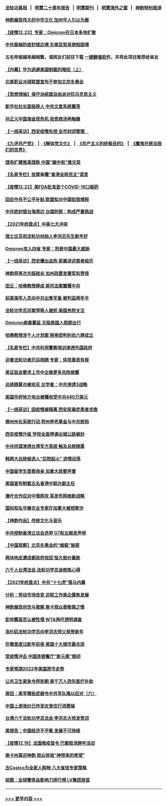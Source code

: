 #### [法轮功真相](https://github.com/gfw-breaker/truth/blob/master/README.md?t=0) &nbsp;&nbsp;|&nbsp;&nbsp; [明慧二十周年报告](https://github.com/gfw-breaker/mh-reports/blob/master/README.md?t=0) &nbsp;&nbsp;|&nbsp;&nbsp;[明慧期刊](https://github.com/gfw-breaker/mh-qikan) &nbsp;&nbsp;|&nbsp;&nbsp; [明慧海外之窗](https://github.com/gfw-breaker/mh-news/blob/master/README.md?t=0) &nbsp;&nbsp;|&nbsp;&nbsp; [神韵特别报道](https://github.com/gfw-breaker/mh-news/blob/master/shenyun.md?t=0)
#### [神韵展现伟大的中华文化 加州华人引以为傲](../pages/nf4514/n13455303.md?t=12232301) 
#### [【疫情12.23】专家：Omicron在日本多地扩散](../pages/nf4514/n13455089.md?t=12232301) 
#### [中共极端防疫封锁边境 东南亚贸易商陷困境](../pages/nf4514/n13454475.md?t=12232301) 
#### 五毛举报越来越频繁，请网友们前往下载 [一键翻墙软件](https://github.com/gfw-breaker/ssr-accounts)，并将此项目推荐给亲友
#### [【内幕】华为逃避美国制裁的暗招（上）](../pages/nf4514/n13454129.md?t=12232301) 
#### [北美职业冰球联盟宣布不参加北京冬奥会](../pages/nf4514/n13453782.md?t=12232301) 
#### [【思想领袖】保守派结盟自由派对抗马克思主义](../pages/nf4514/n13420133.md?t=12232301) 
#### [新华社社长面临换人 中共文宣系统震荡](../pages/nf4514/n13454445.md?t=12232301) 
#### [孙正义中国淘金现危机 投资商汤再触礁](../pages/nf4514/n13454363.md?t=12232301) 
#### [【一线采访】西安疫情失控 全市封闭管理　](../pages/nf4514/n13454035.md?t=12232301) 
#### [《九评共产党》](https://github.com/begood0513/9ping.md/blob/master/README.md) &nbsp;|&nbsp; [《解体党文化》](../../../../jtdwh.md/blob/master/README.md)  &nbsp;|&nbsp; [《共产主义的终极目的》](../../../../gczydzjmd.md/blob/master/README.md) &nbsp;|&nbsp; [《魔鬼在统治我们的世界》](../../../../mgztzwmdsj.md/blob/master/README.md) 
#### [煤电扩建推高煤耗 中国“碳中和”难兑现](../pages/nf4514/n13454305.md?t=12232301) 
#### [【名家专栏】投票率曝“香港全程民主”谎言](../pages/nf4514/n13453213.md?t=12232301) 
#### [【疫情12.22】美FDA批准首个COVID-19口服药](../pages/nf4514/n13452822.md?t=12232301) 
#### [回应中共不公平补贴 欧盟拟对中国铝箔增税](../pages/nf4514/n13453499.md?t=12232301) 
#### [中共欲封锁台海周边 台国防部：构成严重挑战](../pages/nf4514/n13453220.md?t=12232301) 
#### [【2021年终盘点】中美七大冲突](../pages/nf4514/n13449999.md?t=12232301) 
#### [瑞士议员祝法轮功创始人李洪志先生新年好](../pages/nf4514/n13453024.md?t=12232301) 
#### [Omicron攻入四省 专家：将是中国最大威胁](../pages/nf4514/n13453532.md?t=12232301) 
#### [【一线采访】西安爆出血热 家属讲述患者经历](../pages/nf4514/n13452784.md?t=12232301) 
#### [神韵将再次光临硅谷 加州政要发褒奖和贺信](../pages/nf4514/n13452587.md?t=12232301) 
#### [田云：哈佛教授罪成 美司法案震慑中共](../pages/nf4514/n13452166.md?t=12232301) 
#### [前美海军人员向中共出售军备 被判监两年半](../pages/nf4514/n13452498.md?t=12232301) 
#### [法轮功学员邓翠萍等人被抓 美国务院关注](../pages/nf4514/n13451524.md?t=12232301) 
#### [Omicron病毒蔓延 无阻美国人假期出行](../pages/nf4514/n13451671.md?t=12232301) 
#### [哈佛教授涉千人计划案 陪审团判利伯六罪成立](../pages/nf4514/n13451732.md?t=12232301) 
#### [【名家专栏】中共利用警察培训渗透外国政府](../pages/nf4514/n13450770.md?t=12232301) 
#### [迫害法轮功者厄运相随 专家：体现善恶有报](../pages/nf4514/n13450719.md?t=12232301) 
#### [美证监会要求上市中企做更多风险披露](../pages/nf4514/n13451130.md?t=12232301) 
#### [总统随扈也被收买 台学者：中共渗透3战略](../pages/nf4514/n13450876.md?t=12232301) 
#### [美国华府地方电台被曝收受中共440万美元](../pages/nf4514/n13450939.md?t=12232301) 
#### [【一线采访】因疫情被隔离 西安尿毒症患者求救](../pages/nf4514/n13450460.md?t=12232301) 
#### [佛州州长采取行动 将州养老基金与中共脱钩](../pages/nf4514/n13450078.md?t=12232301) 
#### [西安疫情升级 学校全面停课出城公路被封](../pages/nf4514/n13448903.md?t=12232301) 
#### [中共间谍渗透台湾军方高层 触及总统随扈](../pages/nf4514/n13449173.md?t=12232301) 
#### [韩两大总统候选人“后院起火” 选情动荡](../pages/nf4514/n13449654.md?t=12232301) 
#### [中国留学生营救母亲 加拿大政要声援](../pages/nf4514/n13449183.md?t=12232301) 
#### [美国宣布制裁五名香港中联办副主任](../pages/nf4514/n13449451.md?t=12232301) 
#### [澳吁合作应对中俄网攻 英发布网络新战略](../pages/nf4514/n13449599.md?t=12232301) 
#### [国际知名华裔农业专家在加拿大被控欺诈](../pages/nf4514/n13449092.md?t=12232301) 
#### [【神韵作品】传统文化与音乐](../pages/nf4514/n13449050.md?t=12232301) 
#### [中共控制香港立法会选举 G7和五眼发声明](../pages/nf4514/n13448939.md?t=12232301) 
#### [【中国观察】北京冬奥会的“维稳”秘密](../pages/nf4514/n13446285.md?t=12232301) 
#### [两块地皮遭成都政府收回 恒大股价暴跌](../pages/nf4514/n13448642.md?t=12232301) 
#### [六千人台湾法会 法轮功学员谈修炼心得](../pages/nf4514/n13446524.md?t=12232301) 
#### [【2021年终盘点】中共“十七虎”落马内幕](../pages/nf4514/n13447984.md?t=12232301) 
#### [分析：劳动市场改变 远程工作美企蓬勃发展](../pages/nf4514/n13448081.md?t=12232301) 
#### [神韵展现创世与救赎 南卡观众表敬佩之情](../pages/nf4514/n13447940.md?t=12232301) 
#### [彭帅露面否认被性侵 WTA再吁透明调查](../pages/nf4514/n13447326.md?t=12232301) 
#### [洛杉矶法轮功学员向李洪志师父恭贺新年](../pages/nf4514/n13447478.md?t=12232301) 
#### [在哪里度过新年前夜 美国十大城市最合适](../pages/nf4514/n13440536.md?t=12232301) 
#### [受疫情冲击 中国连锁餐厅“新元素”倒闭](../pages/nf4514/n13446936.md?t=12232301) 
#### [专家预测2022年美国房市走势](../pages/nf4514/n13447050.md?t=12232301) 
#### [公共卫生紧急令将到期 美千万人恐失医疗补助](../pages/nf4514/n13446838.md?t=12232301) 
#### [周田：美军哪些武器令中共军队难以应对（六）](../pages/nf4514/n13446995.md?t=12232301) 
#### [中国上游涨价已传至衣食住行消费端](../pages/nf4514/n13446976.md?t=12232301) 
#### [台湾六千法轮功学员法会 李洪志大师发贺词](../pages/nf4514/n13445742.md?t=12232301) 
#### [美报告：中国经济不平衡 发展不可持续](../pages/nf4514/n13433684.md?t=12232301) 
#### [【疫情12.19】法国推疫苗令 巴黎取消跨年活动](../pages/nf4514/n13446348.md?t=12232301) 
#### [南卡州喜迎神韵 观众体验“神带来的希望”](../pages/nf4514/n13446209.md?t=12232301) 
#### [去Costco为全家人购物 八大省钱专家策略](../pages/nf4514/n13442879.md?t=12232301) 
#### [组图：全球奢侈品影响力排行榜 LV集团居首](../pages/nf4514/n13438184.md?t=12232301) 

----
#### [ >>> 更早内容 <<< ](../indexes/nf4514-earlier.md)
